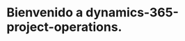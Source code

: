 # <a name="welcome-to-dynamics-365-project-operations"></a>Bienvenido a dynamics-365-project-operations.